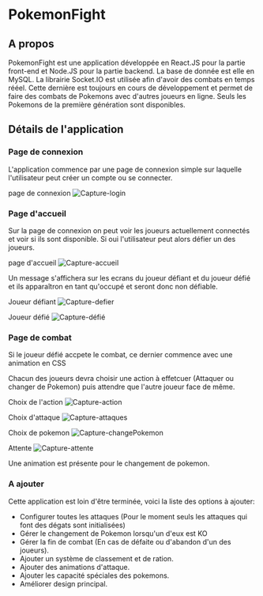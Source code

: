 # PokemonFight

## A propos

PokemonFight est une application développée en React.JS pour la partie front-end et Node.JS pour la partie backend. La base de donnée est elle en MySQL. La librairie Socket.IO est utilisée afin d'avoir des combats en temps rééel. Cette dernière est toujours en cours de développement et permet de faire des combats de Pokemons avec d'autres joueurs en ligne.
Seuls les Pokemons de la première génération sont disponibles.

## Détails de l'application

### Page de connexion

L'application commence par une page de connexion simple sur laquelle l'utilisateur peut créer un compte ou se connecter.

page de connexion
![Capture-login](https://user-images.githubusercontent.com/32487884/63872173-a4a83600-c9bd-11e9-8293-8217ef0578fe.JPG)


### Page d'accueil

Sur la page de connexion on peut voir les joueurs actuellement connectés et voir si ils sont disponible. Si oui l'utilisateur peut alors défier un des joueurs.

page d'accueil
![Capture-accueil](https://user-images.githubusercontent.com/32487884/63872225-b984c980-c9bd-11e9-8329-a916cac847d8.JPG)

Un message s'affichera sur les ecrans du joueur défiant et du joueur défié et ils apparaîtron en tant qu'occupé et seront donc non défiable.

Joueur défiant
![Capture-defier](https://user-images.githubusercontent.com/32487884/63872251-c99ca900-c9bd-11e9-922f-55115f5a2c63.JPG)

Joueur défié
![Capture-défié](https://user-images.githubusercontent.com/32487884/63872278-d1f4e400-c9bd-11e9-80cf-82bc0f45624c.JPG)

### Page de combat

Si le joueur défié accpete le combat, ce dernier commence avec une animation en CSS

Chacun des joueurs devra choisir une action à effetcuer (Attaquer ou changer de Pokemon) puis attendre que l'autre joueur face de même.

Choix de l'action
![Capture-action](https://user-images.githubusercontent.com/32487884/63872415-f2bd3980-c9bd-11e9-8018-c98c9b3ea63f.JPG)

Choix d'attaque
![Capture-attaques](https://user-images.githubusercontent.com/32487884/63872569-344de480-c9be-11e9-8f4e-79105dc6a7d1.JPG)

Choix de pokemon
![Capture-changePokemon](https://user-images.githubusercontent.com/32487884/63872588-3ca61f80-c9be-11e9-82c4-8eb79b5dbdc5.JPG)

Attente
![Capture-attente](https://user-images.githubusercontent.com/32487884/63872975-ff8e5d00-c9be-11e9-95cc-de358ea67abd.JPG)

Une animation est présente pour le changement de pokemon.

### A ajouter

Cette application est loin d'être terminée, voici la liste des options à ajouter:
* Configurer toutes les attaques (Pour le moment seuls les attaques qui font des dégats sont initialisées)
* Gérer le changement de Pokemon lorsqu'un d'eux est KO
* Gérer la fin de combat (En cas de défaite ou d'abandon d'un des joueurs).
* Ajouter un système de classement et de ration.
* Ajouter des animations d'attaque.
* Ajouter les capacité spéciales des pokemons.
* Améliorer design principal.
